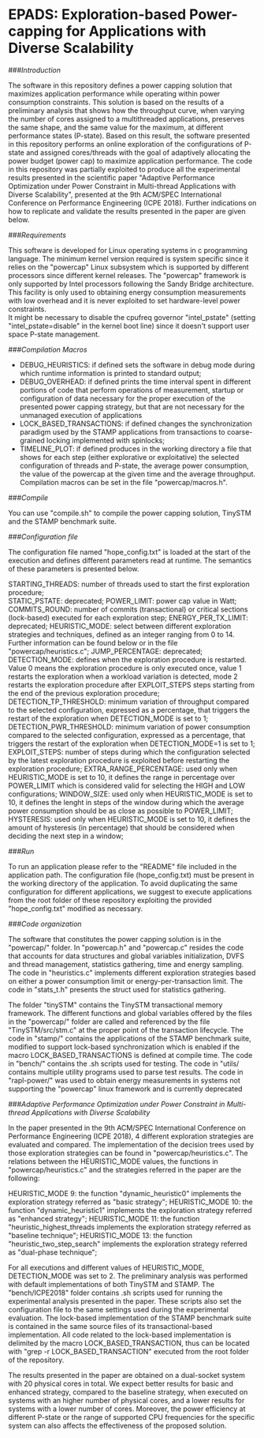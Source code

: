 # EPADS: Exploration-based Power-capping for Applications with Diverse Scalability

###*Introduction*

The software in this repository defines a power capping solution that maximizes application performance while operating within power consumption constraints. This solution is based on the results of a preliminary analysis that shows how the throughput curve, when varying the number of cores assigned to a multithreaded applications, preserves the same shape, and the same value for the maximum, at different performance states (P-state). Based on this result, the software presented in this repository performs an online exploration of the configurations of P-state and assigned cores/threads with the goal of adaptively allocating the power budget (power cap) to maximize application performance. The code in this repository was partially exploited to produce all the experimental results presented in the scientific paper "Adaptive Performance Optimization under Power Constraint in Multi-thread Applications with Diverse Scalability", presented at the 9th ACM/SPEC International Conference on Performance Engineering (ICPE 2018). Further indications on how to replicate and validate the results presented in the paper are given below. 

###*Requirements*

This software is developed for Linux operating systems in c programming language. The minimum kernel version required is system specific since it relies on the "powercap" Linux subsystem which is supported by different processors since different kernel releases. The "powercap" framework is only supported by Intel processors following the Sandy Bridge architecture. This facility is only used to obtaining energy consumption measurements with low overhead and it is never exploited to set hardware-level power constraints.  
It might be necessary to disable the cpufreq governor "intel_pstate" (setting "intel_pstate=disable" in the kernel boot line) since it doesn't support user space P-state management. 

###*Compilation Macros*

- DEBUG_HEURISTICS: if defined sets the software in debug mode during which runtime information is printed to standard output;
- DEBUG_OVERHEAD: if defined prints the time interval spent in different portions of code that perform operations of measurement, startup or configuration of data necessary for the proper execution of the presented power capping strategy, but that are not necessary for the unmanaged execution of applications
- LOCK_BASED_TRANSACTIONS: if defined changes the synchronization paradigm used by the STAMP applications from transactions to coarse-grained locking implemented with spinlocks; 
- TIMELINE_PLOT: if defined produces in the working directory a file that shows for each step (either explorative or exploitative) the selected configuration of threads and P-state, the average power consumption, the value of the powercap at the given time and the average throughput. 
Compilation macros can be set in the file "powercap/macros.h".

###*Compile*

You can use "compile.sh" to compile the power capping solution, TinySTM and the STAMP benchmark suite. 

###*Configuration file*

The configuration file named "hope_config.txt" is loaded at the start of the execution and defines different parameters read at runtime. 
The semantics of these parameters is presented below.

STARTING_THREADS: number of threads used to start the first exploration procedure;  
STATIC_PSTATE: deprecated;
POWER_LIMIT: power cap value in Watt; 
COMMITS_ROUND: number of commits (transactional) or critical sections (lock-based) executed for each exploration step;
ENERGY_PER_TX_LIMIT: deprecated;
HEURISTIC_MODE: select between different exploration strategies and techniques, defined as an integer ranging from 0 to 14. Further information can be found below or in the file "powercap/heuristics.c";
JUMP_PERCENTAGE: deprecated;
DETECTION_MODE: defines when the exploration procedure is restarted. Value 0 means the exploration procedure is only executed once, value 1 restarts the exploration when a workload variation is detected, mode 2 restarts the exploration procedure after EXPLOIT_STEPS steps starting from the end of the previous exploration procedure;
DETECTION_TP_THRESHOLD: minimum variation of throughput compared to the selected configuration, expressed as a percentage, that triggers the restart of the exploration when DETECTION_MODE is set to 1;
DETECTION_PWR_THRESHOLD: minimum variation of power consumption compared to the selected configuration, expressed as a percentage, that triggers the restart of the exploration when DETECTION_MODE=1 is set to 1;
EXPLOIT_STEPS: number of steps during which the configuration selected by the latest exploration procedure is exploited before restarting the exploration procedure; 
EXTRA_RANGE_PERCENTAGE: used only when HEURISTIC_MODE is set to 10, it defines the range in percentage over POWER_LIMIT which is considered valid for selecting the HIGH and LOW configurations; 
WINDOW_SIZE: used only when HEURISTIC_MODE is set to 10, it defines the lenght in steps of the window during which the average power consumption should be as close as possible to POWER_LIMIT;
HYSTERESIS: used only when HEURISTIC_MODE is set to 10, it defines the amount of hysteresis (in percentage) that should be considered when deciding the next step in a window;

###*Run*

To run an application please refer to the "README" file included in the application path. The configuration file (hope_config.txt) must be present in the working directory of the application. To avoid duplicating the same configuration for different applications, we suggest to execute applications from the root folder of these repository exploiting the provided "hope_config.txt" modified as necessary. 

###*Code organization*

The software that constitutes the power capping solution is in the "powercap/" folder. In "powercap.h" and "powercap.c" resides the code that accounts for data structures and global variables initialization, DVFS and thread management, statistics gathering, time and energy sampling. The code in "heuristics.c" implements different exploration strategies based on either a power consumption limit or energy-per-transaction limit. 
The code in "stats_t.h" presents the struct used for statistics gathering. 

The folder "tinySTM" contains the TinySTM transactional memory framework. The different functions and global variables offered by the files in the "powercap/" folder are called and referenced by the file "TinySTM/src/stm.c" at the proper point of the transaction lifecycle. 
The code in "stamp/" contains the applications of the STAMP benchmark suite, modified to support lock-based synchronization which is enabled if the macro LOCK_BASED_TRANSACTIONS is defined at compile time. 
The code in "bench/" contains the .sh scripts used for testing.
The code in "utils/ contains multiple utility programs used to parse test results. 
The code in "rapl-power/" was used to obtain energy measurements in systems not supporting the "powercap" linux framework and is currently deprecated   

###*Adaptive Performance Optimization under Power Constraint in Multi-thread Applications with Diverse Scalability*

In the paper presented in the 9th ACM/SPEC International Conference on Performance Engineering (ICPE 2018), 4 different exploration strategies are evaluated and compared. The implementation of the decision trees used by those exploration strategies can be found in "powercap/heuristics.c". The relations between the HEURISTIC_MODE values, the functions in "powercap/heuristics.c" and the strategies referred in the paper are the following: 

HEURISTIC_MODE 9: the function "dynamic_heuristic0" implements the exploration strategy referred as "basic strategy";
HEURISTIC_MODE 10: the function "dynamic_heuristic1" implements the exploration strategy referred as "enhanced strategy";
HEURISTIC_MODE 11: the function "heuristic_highest_threads implements the exploration strategy referred as "baseline technique";
HEURISTIC_MODE 13: the function "heuristic_two_step_search" implements the exploration strategy referred as "dual-phase technique";

For all executions and different values of HEURISTIC_MODE, DETECTION_MODE was set to 2. The preliminary analysis was performed with default implementations of both TinySTM and STAMP. The "bench/ICPE2018" folder contains .sh scripts used for running the experimental analysis presented in the paper. These scripts also set the configuration file to the same settings used during the experimental evaluation. The lock-based implementation of the STAMP benchmark suite is contained in the same source files of its transactional-based implementation. All code related to the lock-based implementation is delimited by the macro LOCK_BASED_TRANSACTION, thus can be located with "grep -r LOCK_BASED_TRANSACTION" executed from the root folder of the repository. 

The results presented in the paper are obtained on a dual-socket system with 20 physical cores in total. We expect better results for basic and enhanced strategy, compared to the baseline strategy, when executed on systems with an higher number of physical cores, and a lower results for systems with a lower number of cores. Moreover, the power efficiency at different P-state or the range of supported CPU frequencies for the specific system can also affects the effectiveness of the proposed solution.
